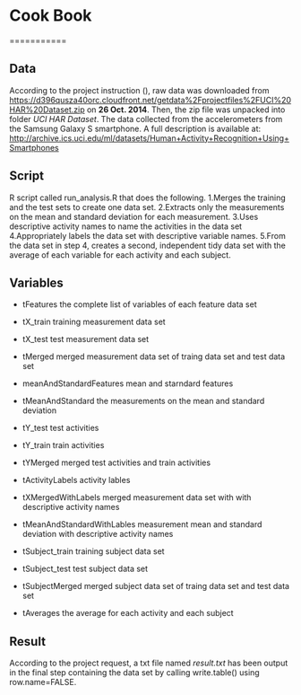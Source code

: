 # Cook Book
===========

## Data
According to the project instruction (), raw data was downloaded from https://d396qusza40orc.cloudfront.net/getdata%2Fprojectfiles%2FUCI%20HAR%20Dataset.zip on **26 Oct. 2014**. Then, the zip file was unpacked into folder *UCI HAR Dataset*. The data collected from the accelerometers from the Samsung Galaxy S smartphone. A full description is available at: http://archive.ics.uci.edu/ml/datasets/Human+Activity+Recognition+Using+Smartphones

## Script

R script called run_analysis.R that does the following. 
1.Merges the training and the test sets to create one data set.
2.Extracts only the measurements on the mean and standard deviation for each measurement. 
3.Uses descriptive activity names to name the activities in the data set
4.Appropriately labels the data set with descriptive variable names. 
5.From the data set in step 4, creates a second, independent tidy data set with the average of each variable for each activity and each subject.

## Variables
* tFeatures					the complete list of variables of each feature data set
* tX_train					training measurement data set
* tX_test						test measurement data set
* tMerged						merged measurement data set of traing data set and test data set

* meanAndStandardFeatures		mean and starndard features
* tMeanAndStandard			the measurements on the mean and standard deviation

* tY_test						test activities
* tY_train					train activities
* tYMerged					merged test activities and train activities
* tActivityLabels				activity lables

* tXMergedWithLabels			merged measurement data set with with descriptive activity names
* tMeanAndStandardWithLables	measurement mean and standard deviation with descriptive activity names

* tSubject_train				training subject data set
* tSubject_test				test subject data set
* tSubjectMerged				merged subject data set of traing data set and test data set
* tAverages					the average for each activity and each subject


## Result
According to the project request, a txt file named *result.txt* has been output in the final step containing the data set by calling write.table() using row.name=FALSE.
